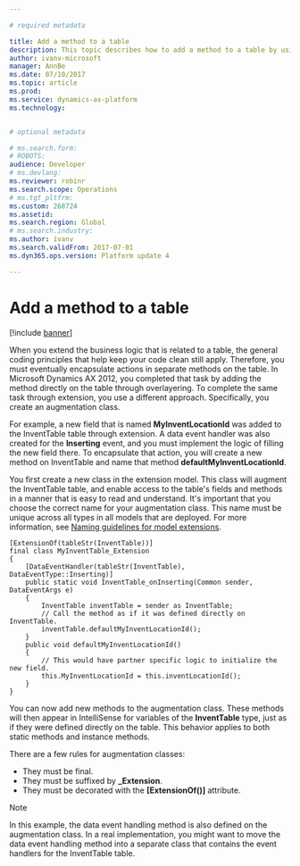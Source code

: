```yaml
---

# required metadata

title: Add a method to a table
description: This topic describes how to add a method to a table by using an extension.
author: ivanv-microsoft
manager: AnnBe
ms.date: 07/10/2017
ms.topic: article
ms.prod: 
ms.service: dynamics-ax-platform
ms.technology: 


# optional metadata

# ms.search.form: 
# ROBOTS: 
audience: Developer
# ms.devlang: 
ms.reviewer: robinr
ms.search.scope: Operations
# ms.tgt_pltfrm: 
ms.custom: 268724
ms.assetid: 
ms.search.region: Global
# ms.search.industry: 
ms.author: ivanv
ms.search.validFrom: 2017-07-01
ms.dyn365.ops.version: Platform update 4

---
```


# Add a method to a table

[!include [banner](../includes/banner.md)]

When you extend the business logic that is related to a table, the general coding principles that help keep your code clean still apply. Therefore, you must eventually encapsulate actions in separate methods on the table. In Microsoft Dynamics AX 2012, you completed that task by adding the method directly on the table through overlayering. To complete the same task through extension, you use a different approach. Specifically, you create an augmentation class.

For example, a new field that is named **MyInventLocationId** was added to the InventTable table through extension. A data event handler was also created for the **Inserting** event, and you must implement the logic of filling the new field there. To encapsulate that action, you will create a new method on InventTable and name that method **defaultMyInventLocationId**.

You first create a new class in the extension model. This class will augment the InventTable table, and enable access to the table's fields and methods in a manner that is easy to read and understand. It's important that you choose the correct name for your augmentation class. This name must be unique across all types in all models that are deployed. For more information, see [Naming guidelines for model extensions](naming-guidelines-extensions.md).

```
[ExtensionOf(tableStr(InventTable))]
final class MyInventTable_Extension
{
    [DataEventHandler(tableStr(InventTable), DataEventType::Inserting)]
    public static void InventTable_onInserting(Common sender, DataEventArgs e)
    {
        InventTable inventTable = sender as InventTable;
        // Call the method as if it was defined directly on InventTable.
        inventTable.defaultMyInventLocationId();
    }
    public void defaultMyInventLocationId()
    {
        // This would have partner specific logic to initialize the new field.
        this.MyInventLocationId = this.inventLocationId();
    }
}
```

You can now add new methods to the augmentation class. These methods will then appear in IntelliSense for variables of the **InventTable** type, just as if they were defined directly on the table. This behavior applies to both static methods and instance methods.

There are a few rules for augmentation classes:

+ They must be final.
+ They must be suffixed by **\_Extension**.
+ They must be decorated with the **[ExtensionOf()]** attribute.

> [!NOTE]
> In this example, the data event handling method is also defined on the augmentation class. In a real implementation, you might want to move the data event handling method into a separate class that contains the event handlers for the InventTable table.

